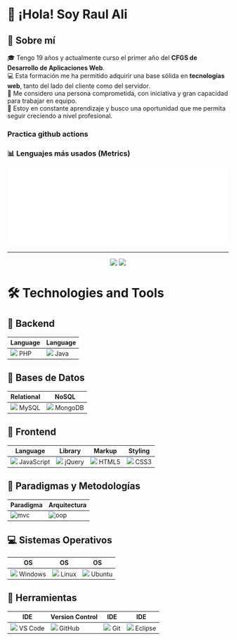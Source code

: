 # 👋 ¡Hola! Soy Raul Ali

## 🧠 Sobre mí

🎓 Tengo 19 años y actualmente curso el primer año del **CFGS de Desarrollo de Aplicaciones Web**.  
💻 Esta formación me ha permitido adquirir una base sólida en **tecnologías web**, tanto del lado del cliente como del servidor.  
🤝 Me considero una persona comprometida, con iniciativa y gran capacidad para trabajar en equipo.  
🚀 Estoy en constante aprendizaje y busco una oportunidad que me permita seguir creciendo a nivel profesional.

### Practica github actions

### 📊 Lenguajes más usados (Metrics)
![Metrics](https://raw.githubusercontent.com/RaulAli/RaulAli/main/github-metrics.svg)


---

<p align="center">
  <img height="180em" src="https://github-readme-stats.vercel.app/api?username=RaulAli&show_icons=true&theme=tokyonight&include_all_commits=true&count_private=true&hide_border=true"/>
  <img height="180em" src="https://github-readme-stats.vercel.app/api/top-langs/?username=RaulAli&layout=compact&langs_count=8&theme=tokyonight&hide_border=true"/>
</p>

# 🛠️ Technologies and Tools

## 🔧 Backend

| Language    | Language    |
|-------------|-------------|
| <img src="https://cdn.jsdelivr.net/gh/devicons/devicon/icons/php/php-original.svg" width="25"/> PHP | <img src="https://cdn.jsdelivr.net/gh/devicons/devicon/icons/java/java-original.svg" width="25"/> Java |

## 💾 Bases de Datos

| Relational   | NoSQL       |
|-------------|-------------|
| <img src="https://cdn.jsdelivr.net/gh/devicons/devicon/icons/mysql/mysql-original.svg" width="25"/> MySQL | <img src="https://cdn.jsdelivr.net/gh/devicons/devicon/icons/mongodb/mongodb-original.svg" width="25"/> MongoDB |

## 🎨 Frontend

| Language    | Library    | Markup      | Styling     |
|-------------|-------------|-------------|-------------|
| <img src="https://cdn.jsdelivr.net/gh/devicons/devicon/icons/javascript/javascript-original.svg" width="25"/> JavaScript | <img src="https://cdn.jsdelivr.net/gh/devicons/devicon/icons/jquery/jquery-original.svg" width="25"/> jQuery | <img src="https://cdn.jsdelivr.net/gh/devicons/devicon/icons/html5/html5-original.svg" width="25"/> HTML5 | <img src="https://cdn.jsdelivr.net/gh/devicons/devicon/icons/css3/css3-original.svg" width="25"/> CSS3 |

## 🎯 Paradigmas y Metodologías

| Paradigma | Arquitectura |
|----------|--------------|
| <img src="https://raw.githubusercontent.com/tu-usuario/tu-repo/main/assets/images/mvc.png" alt="mvc" width="40" height="40"/> | <img src="https://static.vecteezy.com/system/resources/previews/028/033/553/non_2x/oop-icon-free-vector.jpg" alt="oop" width="40" height="40"/> |

## 💻 Sistemas Operativos

| OS           | OS           | OS           |
|-------------|-------------|-------------|
| <img src="https://cdn.jsdelivr.net/gh/devicons/devicon/icons/windows8/windows8-original.svg" width="25"/> Windows | <img src="https://cdn.jsdelivr.net/gh/devicons/devicon/icons/linux/linux-original.svg" width="25"/> Linux | <img src="https://cdn.jsdelivr.net/gh/devicons/devicon/icons/ubuntu/ubuntu-plain.svg" width="25"/> Ubuntu |

## 🧰 Herramientas

| IDE           | Version Control | IDE           | IDE           |
|---------------|-----------------|---------------|---------------|
| <img src="https://cdn.jsdelivr.net/gh/devicons/devicon/icons/vscode/vscode-original.svg" width="25"/> VS Code | <img src="https://cdn.jsdelivr.net/gh/devicons/devicon/icons/github/github-original.svg" width="25"/> GitHub | <img src="https://cdn.jsdelivr.net/gh/devicons/devicon/icons/git/git-original.svg" width="25"/> Git | <img src="https://cdn.jsdelivr.net/gh/devicons/devicon/icons/eclipse/eclipse-original.svg" width="25"/> Eclipse |

